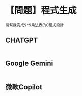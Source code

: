 # 【問題】程式生成
```
請幫我完成9*9乘法表的C程式設計
```

## CHATGPT
```

```
## Google Gemini
```

```
## 微軟Copilot
```

```
